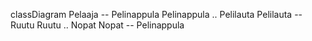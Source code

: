 classDiagram
  Pelaaja -- Pelinappula
  Pelinappula .. Pelilauta
  Pelilauta -- Ruutu
  Ruutu .. Nopat
  Nopat -- Pelinappula
